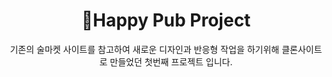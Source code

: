 <div align='center'>
<h1> 🍻Happy Pub Project </h1>
<p>기존의 술마켓 사이트를 참고하여 새로운 디자인과 반응형 작업을 하기위해 클론사이트로 만들었던 첫번째 프로젝트 입니다.</p>
</div>
